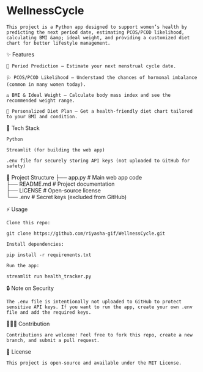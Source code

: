 # WellnessCycle
    This project is a Python app designed to support women’s health by predicting the next period date, estimating PCOS/PCOD likelihood, calculating BMI &amp; ideal weight, and providing a customized diet chart for better lifestyle management.

✨ Features

    🔮 Period Prediction – Estimate your next menstrual cycle date.
    
    🩺 PCOS/PCOD Likelihood – Understand the chances of hormonal imbalance (common in many women today).
    
    ⚖️ BMI & Ideal Weight – Calculate body mass index and see the recommended weight range.
    
    🥗 Personalized Diet Plan – Get a health-friendly diet chart tailored to your BMI and condition.

🚀 Tech Stack

    Python
    
    Streamlit (for building the web app)
    
    .env file for securely storing API keys (not uploaded to GitHub for safety)

📂 Project Structure
        ├── app.py          # Main web app code  
        ├── README.md       # Project documentation  
        ├── LICENSE         # Open-source license  
        └── .env            # Secret keys (excluded from GitHub)  

⚡ Usage

    Clone this repo:
    
    git clone https://github.com/riyasha-gif/WellnessCycle.git
    
    Install dependencies:
    
    pip install -r requirements.txt
    
    Run the app:
    
    streamlit run health_tracker.py

🔒 Note on Security

    The .env file is intentionally not uploaded to GitHub to protect sensitive API keys. If you want to run the app, create your own .env file and add the required keys.

🧑‍🤝‍🧑 Contribution

    Contributions are welcome! Feel free to fork this repo, create a new branch, and submit a pull request.

📜 License

    This project is open-source and available under the MIT License.
